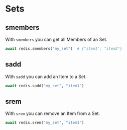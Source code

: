 # Sets
## smembers
With `smembers` you can get all Members of an Set.
```python
await redis.smembers("my_set")  # {"item1", "item2"}
```
## sadd
With `sadd` you can add an Item to a Set.
```python
await redis.sadd("my_set", "item1")
```
## srem
With `srem` you can remove an Item from a Set.
```python
await redis.srem("my_set", "item1")
```